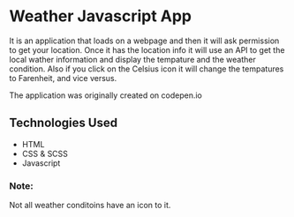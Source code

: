 # Weather Javascript App

It is an application that loads on a webpage and then it will ask permission to get your location.
Once it has the location info it will use an API to get the local wather information and
display the tempature and the weather condition. Also if you click on the Celsius icon it will change
the tempatures to Farenheit, and vice versus.

The application was originally created on codepen.io

## Technologies Used

- HTML
- CSS & SCSS
- Javascript

### Note:

Not all weather conditoins have an icon to it.
